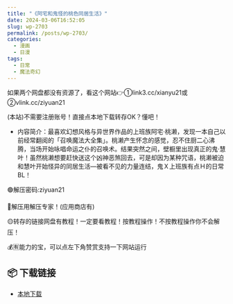 ```yaml
---
title: "《阿宅和鬼怪的桃色同居生活》"
date: 2024-03-06T16:52:05
slug: wp-2703
permalink: /posts/wp-2703/
categories:
  - 漫画
  - 日漫
tags:
  - 日常
  - 魔法奇幻
---
```


如果两个网盘都没有资源了，看这个网站👉①link3.cc/xianyu21或②vlink.cc/ziyuan21

(本站)不需要注册账号！直接点本地下载转存OK？懂吧！

*   内容简介：最喜欢幻想风格与异世界作品的上班族阿宅‧桃濑，发现一本自己以前经常翻阅的「召唤魔法大全集」。桃濑产生怀念的感觉，忍不住厨二心沸腾，当场开始咏唱命运之仆的召唤术。结果突然之间，壁橱里出现真正的鬼‧慧叶！虽然桃濑想要赶快送这个凶神恶煞回去，可是却因为某种咒语，桃濑被迫和慧叶开始怪异的同居生活—被看不见的力量连结，鬼Ｘ上班族有点Ｈ的日常BL！

🟢解压密码:ziyuan21

🔵解压用解压专家！(应用商店有)

🟡转存的链接网盘有教程！一定要看教程！按教程操作！不按教程操作你不会解压！

💰🈶能力的宝，可以点左下角赞赏支持一下网站运行

## 📦 下载链接
- [本地下载](https://blziyuan21.com/pay-download/2703?key=a76d7aa6a9&down_id=0)

